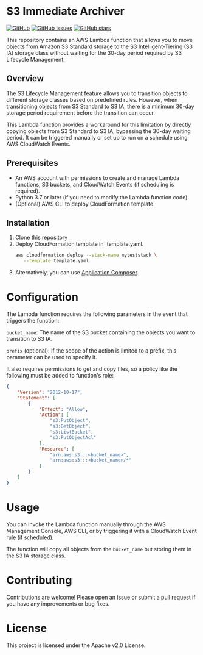 # S3 Immediate Archiver

[![GitHub](https://img.shields.io/github/license/martin-dominguez/immediate-archive-to-s3-ia)](https://github.com/martin-dominguez/immediate-archive-to-s3-ia/blob/main/LICENSE)
[![GitHub issues](https://img.shields.io/github/issues/martin-dominguez/immediate-archive-to-s3-ia)](https://github.com/martin-dominguez/immediate-archive-to-s3-ia/issues)
[![GitHub stars](https://img.shields.io/github/stars/martin-dominguez/immediate-archive-to-s3-ia)](https://github.com/martin-dominguez/immediate-archive-to-s3-ia/stargazers)

This repository contains an AWS Lambda function that allows you to move objects from Amazon S3 Standard storage to the S3 Intelligent-Tiering (S3 IA) storage class without waiting for the 30-day period required by S3 Lifecycle Management.

## Overview

The S3 Lifecycle Management feature allows you to transition objects to different storage classes based on predefined rules. However, when transitioning objects from S3 Standard to S3 IA, there is a minimum 30-day storage period requirement before the transition can occur.

This Lambda function provides a workaround for this limitation by directly copying objects from S3 Standard to S3 IA, bypassing the 30-day waiting period. It can be triggered manually or set up to run on a schedule using AWS CloudWatch Events.

## Prerequisites

- An AWS account with permissions to create and manage Lambda functions, S3 buckets, and CloudWatch Events (if scheduling is required).
- Python 3.7 or later (if you need to modify the Lambda function code).
- (Optional) AWS CLI to deploy CloudFormation template.

## Installation
1. Clone this repository
2. Deploy CloudFormation template in `template.yaml.
   ```bash
   aws cloudformation deploy --stack-name myteststack \
      --template template.yaml
   ```
3. Alternatively, you can use [Application Composer](https://aws.amazon.com/application-composer/).

# Configuration
The Lambda function requires the following parameters in the event that triggers the function:

`bucket_name`: The name of the S3 bucket containing the objects you want to transition to S3 IA.

`prefix` (optional): If the scope of the action is limited to a prefix, this parameter can be used to specify it.

It also requires permissions to get and copy files, so a policy like the following must be added to function's role:

```json
{
    "Version": "2012-10-17",
    "Statement": [
        {
            "Effect": "Allow",
            "Action": [
                "s3:PutObject",
                "s3:GetObject",
                "s3:ListBucket",
                "s3:PutObjectAcl"
            ],
            "Resource": [
                "arn:aws:s3:::<bucket_name>",
                "arn:aws:s3:::<bucket_name>/*"
            ]
        }
    ]
}
```

# Usage
You can invoke the Lambda function manually through the AWS Management Console, AWS CLI, or by triggering it with a CloudWatch Event rule (if scheduled).

The function will copy all objects from the `bucket_name` but storing them in the S3 IA storage class.

# Contributing
Contributions are welcome! Please open an issue or submit a pull request if you have any improvements or bug fixes.

# License
This project is licensed under the Apache v2.0 License.
